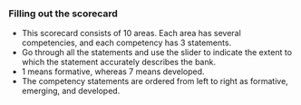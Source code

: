 ### Filling out the scorecard

- This scorecard consists of 10 areas. Each area has several competencies, and each competency has 3 statements.  
- Go through all the statements and use the slider to indicate the extent to which the statement accurately describes the bank.  
- 1 means formative, whereas 7 means developed.  
- The competency statements are ordered from left to right as formative, emerging, and developed.  
